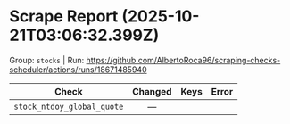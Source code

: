 # Scrape Report (2025-10-21T03:06:32.399Z)

Group: `stocks`  |  Run: https://github.com/AlbertoRoca96/scraping-checks-scheduler/actions/runs/18671485940

| Check | Changed | Keys | Error |
|---|:---:|:--|:--|
| `stock_ntdoy_global_quote` | — |  |  |
